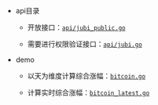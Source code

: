 * api目录

    * 开放接口：[`api/jubi_public.go`](/bitcoin/api/jubi_public.go)
    
    * 需要进行权限验证接口：[`api/jubi.go`](/bitcoin/api/jubi.go)

* demo
    
    * 以天为维度计算综合涨幅：[`bitcoin.go`](/bitcoin/bitcoin.go)

    * 计算实时综合涨幅：[`bitcoin_latest.go`](/bitcoin/bitcoin_latest.go)